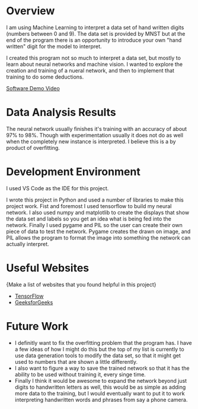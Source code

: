 # Overview

I am using Machine Learning to interpret a data set of hand written digits (numbers between 0 and 9). The data set is provided by MNST but at the end of the program there is an opportunity to introduce your own "hand written" digit for the model to interpret. 

I created this program not so much to interpret a data set, but mostly to learn about neural networks and machine vision. I wanted to explore the creation and training of a nueral network, and then to implement that training to do some deductions. 


[Software Demo Video](http://youtube.link.goes.here)

# Data Analysis Results

The neural network usually finishes it's training with an accuracy of about 97% to 98%. Though with experimentation usually it does not do as well when the completely new instance is interpreted. I believe this is a by product of overfitting. 

# Development Environment

I used VS Code as the IDE for this project.

I wrote this project in Python and used a number of libraries to make this project work. Fist and foremost I used tensorflow to build my neural network. I also used numpy and matplotlib to create the displays that show the data set and labels so you get an idea what is being fed into the network. Finally I used pygame and PIL so the user can create their own piece of data to test the network. Pygame creates the drawn on image, and PIL allows the program to format the image into something the network can actually interpret.

# Useful Websites

{Make a list of websites that you found helpful in this project}
* [TensorFlow](https://www.tensorflow.org/tutorials)
* [GeeksforGeeks](https://www.geeksforgeeks.org/)

# Future Work

* I definitly want to fix the overfitting problem that the program has. I have a few ideas of how I might do this but the top of my list is currently to use data generation tools to modify the data set, so that it might get used to numbers that are shown a little differently.
* I also want to figure a way to save the trained network so that it has the ability to be used without training it, every singe time.
* Finally I think it would be awesome to expand the network beyond just digits to handwritten letters as well, this would be as simple as adding more data to the training, but I would eventually want to put it to work interpreting handwritten words and phrases from say a phone camera.